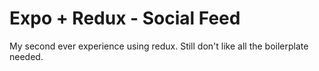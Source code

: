 # Expo + Redux - Social Feed

My second ever experience using redux. Still don't like all the boilerplate needed.
